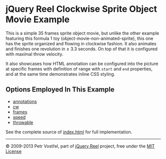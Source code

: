 jQuery Reel Clockwise Sprite Object Movie Example
=================================================

This is a simple 35 frames sprite object movie, but unlike the other example
featuring this formula 1 toy (object-movie-non-animated-sprite), this one has
the sprite organized and flowing in clockwise fashion. It also animates
and finishes one revolution in ± 3.3 seconds. On top of that it is configured
with maximal throw velocity.

It also showcases how HTML annotation can be configured into the picture
at specific frames with definition of range with `start` and `end`
properties, and at the same time demonstrates inline CSS styling.


Options Employed In This Example
--------------------------------

- [annotations](http://jquery.vostrel.net/reel#annotations)
- [cw](http://jquery.vostrel.net/reel#cw)
- [frames](http://jquery.vostrel.net/reel#frames)
- [speed](http://jquery.vostrel.net/reel#speed)
- [throwable](http://jquery.vostrel.net/reel#throwable)

See the complete source of [index.html](index.html) for full
implementation.

---
&copy; 2009-2013 Petr Vostřel, part of [jQuery Reel][reel] project, free under the [MIT License][license]



[reel]:http://jquery.vostrel.net/reel
[license]:https://raw.github.com/pisi/Reel/master/LICENSE.txt

